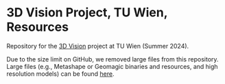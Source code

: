 # 3D Vision Project, TU Wien, Resources

Repository for the [3D Vision](https://tiss.tuwien.ac.at/course/educationDetails.xhtml?dswid=2250&dsrid=375&semester=2024S&courseNr=183130) project at TU Wien (Summer 2024).

Due to the size limit on GitHub, we removed large files from this repository. Large files (e.g., Metashape or Geomagic binaries and resources, and high resolution models) can be found [here](https://1drv.ms/f/s!AgIskmxvDtVjz5lyglLjWb2xVNGkRA?e=ZC98Uf).